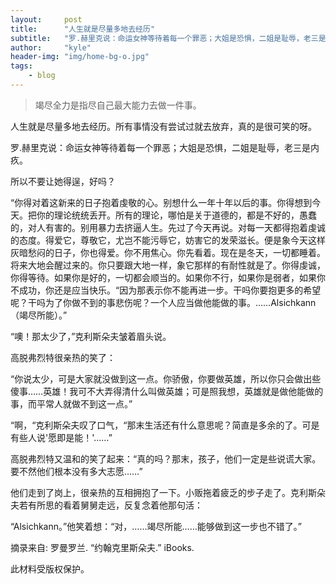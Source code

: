 ```yaml
---
layout:     post
title:      "人生就是尽量多地去经历"
subtitle:   "罗.赫里克说：命运女神等待着每一个罪恶；大姐是恐惧，二姐是耻辱，老三是内疚。"
author:     "kyle"
header-img: "img/home-bg-o.jpg"
tags:
    - blog
---
```


>竭尽全力是指尽自己最大能力去做一件事。

人生就是尽量多地去经历。所有事情没有尝试过就去放弃，真的是很可笑的呀。

罗.赫里克说：命运女神等待着每一个罪恶；大姐是恐惧，二姐是耻辱，老三是内疚。

所以不要让她得逞，好吗？

 

“你得对着这新来的日子抱着虔敬的心。别想什么一年十年以后的事。你得想到今天。把你的理论统统丢开。所有的理论，哪怕是关于道德的，都是不好的，愚蠢的，对人有害的。别用暴力去挤逼人生。先过了今天再说。对每一天都得抱着虔诚的态度。得爱它，尊敬它，尤岂不能污辱它，妨害它的发荣滋长。便是象今天这样灰暗愁闷的日子，你也得爱。你不用焦心。你先看着。现在是冬天，一切都睡着。将来大地会醒过来的。你只要跟大地一样，象它那样的有耐性就是了。你得虔诚，你得等待。如果你是好的，一切都会顺当的。如果你不行，如果你是弱者，如果你不成功，你还是应当快乐。“因为那表示你不能再进一步。干吗你要抱更多的希望呢？干吗为了你做不到的事悲伤呢？一个人应当做他能做的事。……Alsichkann （竭尽所能）。”

“噢！那太少了，”克利斯朵夫皱着眉头说。

高脱弗烈特很亲热的笑了：

“你说太少，可是大家就没做到这一点。你骄傲，你要做英雄，所以你只会做出些傻事……英雄！我可不大弄得清什么叫做英雄；可是照我想，英雄就是做他能做的事，而平常人就做不到这一点。”

“啊，“克利斯朵夫叹了口气，“那末生活还有什么意思呢？简直是多余的了。可是有些人说'愿即是能！'……”

高脱弗烈特又温和的笑了起来：“真的吗？那末，孩子，他们一定是些说谎大家。要不然他们根本没有多大志愿……”

他们走到了岗上，很亲热的互相拥抱了一下。小贩拖着疲乏的步子走了。克利斯朵夫若有所思的看着舅舅走远，反复念着他那句活：

“Alsichkann。”他笑着想：“对，……竭尽所能……能够做到这一步也不错了。”


 

摘录来自: 罗曼罗兰. “约翰克里斯朵夫.” iBooks.

此材料受版权保护。